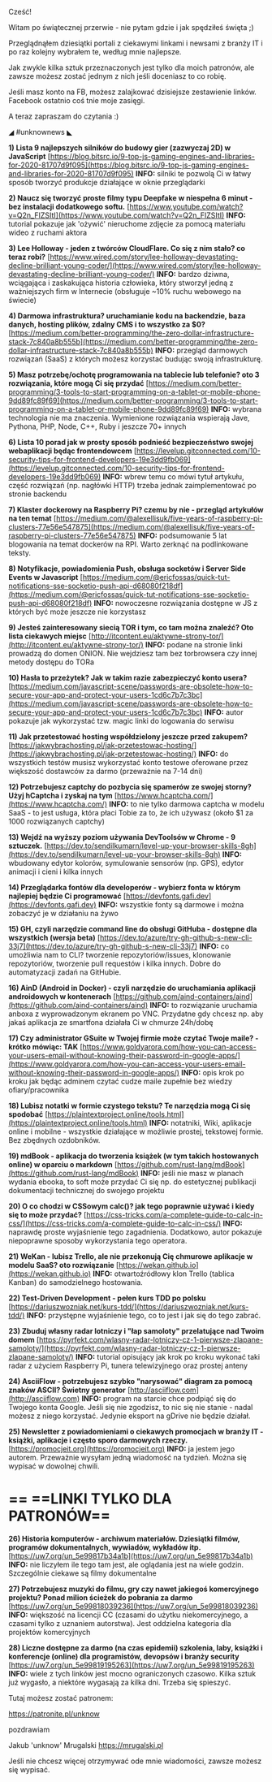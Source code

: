 Cześć!

Witam po świątecznej przerwie - nie pytam gdzie i jak spędziłeś święta ;)

Przeglądnąłem dziesiątki portali z ciekawymi linkami i newsami z branży IT i po raz kolejny wybrałem te, według mnie najlepsze.

Jak zwykle kilka sztuk przeznaczonych jest tylko dla moich patronów, ale zawsze możesz zostać jednym z nich jeśli doceniasz to co robię.

Jeśli masz konto na FB, możesz zalajkować dzisiejsze zestawienie linków. Facebook ostatnio coś tnie moje zasięgi.

 

A teraz zapraszam do czytania :)

 

◢ #unknownews ◣


**1) Lista 9 najlepszych silników do budowy gier (zazwyczaj 2D) w JavaScript**
[https://blog.bitsrc.io/9-top-js-gaming-engines-and-libraries-for-2020-81707d9f095](https://blog.bitsrc.io/9-top-js-gaming-engines-and-libraries-for-2020-81707d9f095)
**INFO:** silniki te pozwolą Ci w łatwy sposób tworzyć produkcje działające w oknie przeglądarki


**2) Naucz się tworzyć proste filmy typu Deepfake w niespełna 6 minut - bez instalacji dodatkowego softu.**
[https://www.youtube.com/watch?v=Q2n_FIZSItI](https://www.youtube.com/watch?v=Q2n_FIZSItI)
**INFO:** tutorial pokazuje jak 'ożywić' nieruchome zdjęcie za pomocą materiału wideo z ruchami aktora


**3) Lee Holloway - jeden z twórców CloudFlare. Co się z nim stało? co teraz robi?**
[https://www.wired.com/story/lee-holloway-devastating-decline-brilliant-young-coder/](https://www.wired.com/story/lee-holloway-devastating-decline-brilliant-young-coder/)
**INFO:** bardzo dziwna, wciągająca i zaskakująca historia człowieka, który stworzył jedną z ważniejszych firm w Internecie (obsługuje ~10% ruchu webowego na świecie)


**4) Darmowa infrastruktura? uruchamianie kodu na backendzie, baza danych, hosting plików, zdalny CMS i to wszystko za $0?**
[https://medium.com/better-programming/the-zero-dollar-infrastructure-stack-7c840a8b555b](https://medium.com/better-programming/the-zero-dollar-infrastructure-stack-7c840a8b555b)
**INFO:** przegląd darmowych rozwiązań (SaaS) z których możesz korzystać budując swoją infrastrukturę.


**5) Masz potrzebę/ochotę programowania na tablecie lub telefonie? oto 3 rozwiązania, które mogą Ci się przydać**
[https://medium.com/better-programming/3-tools-to-start-programming-on-a-tablet-or-mobile-phone-9dd89fc89f69](https://medium.com/better-programming/3-tools-to-start-programming-on-a-tablet-or-mobile-phone-9dd89fc89f69)
**INFO:** wybrana technologia nie ma znaczenia. Wymienione rozwiązania wspierają Jave, Pythona, PHP, Node, C++, Ruby i jeszcze 70+ innych


**6) Lista 10 porad jak w prosty sposób podnieść bezpieczeństwo swojej webaplikacji będąc frontendowcem**
[https://levelup.gitconnected.com/10-security-tips-for-frontend-developers-19e3dd9fb069](https://levelup.gitconnected.com/10-security-tips-for-frontend-developers-19e3dd9fb069)
**INFO:** wbrew temu co mówi tytuł artykułu, część rozwiązań (np. nagłówki HTTP) trzeba jednak zaimplementować po stronie backendu


**7) Klaster dockerowy na Raspberry Pi? czemu by nie - przegląd artykułów na ten temat**
[https://medium.com/@alexellisuk/five-years-of-raspberry-pi-clusters-77e56e547875](https://medium.com/@alexellisuk/five-years-of-raspberry-pi-clusters-77e56e547875)
**INFO:** podsumowanie 5 lat blogowania na temat dockerów na RPI. Warto zerknąć na podlinkowane teksty.


**8) Notyfikacje, powiadomienia Push, obsługa socketów i Server Side Events w Javascript**
[https://medium.com/@ericfossas/quick-tut-notifications-sse-socketio-push-api-d68080f218df](https://medium.com/@ericfossas/quick-tut-notifications-sse-socketio-push-api-d68080f218df)
**INFO:** nowoczesne rozwiązania dostępne w JS z których być może jeszcze nie korzystasz


**9) Jesteś zainteresowany siecią TOR i tym, co tam można znaleźć? Oto lista ciekawych miejsc**
[http://itcontent.eu/aktywne-strony-tor/](http://itcontent.eu/aktywne-strony-tor/)
**INFO:** podane na stronie linki prowadzą do domen ONION. Nie wejdziesz tam bez torbrowsera czy innej metody dostępu do TORa


**10) Hasła to przeżytek? Jak w takim razie zabezpieczyć konto usera?**
[https://medium.com/javascript-scene/passwords-are-obsolete-how-to-secure-your-app-and-protect-your-users-1cd6c7b7c3bc](https://medium.com/javascript-scene/passwords-are-obsolete-how-to-secure-your-app-and-protect-your-users-1cd6c7b7c3bc)
**INFO:** autor pokazuje jak wykorzystać tzw. magic linki do logowania do serwisu


**11) Jak przetestować hosting współdzielony jeszcze przed zakupem?**
[https://jakwybrachosting.pl/jak-przetestowac-hosting/](https://jakwybrachosting.pl/jak-przetestowac-hosting/)
**INFO:** do wszystkich testów musisz wykorzystać konto testowe oferowane przez większość dostawców za darmo (przeważnie na 7-14 dni)


**12) Potrzebujesz captchy do pozbycia się spamerów ze swojej storny? Użyj hCaptcha i zyskaj na tym**
[https://www.hcaptcha.com/](https://www.hcaptcha.com/)
**INFO:** to nie tylko darmowa captcha w modelu SaaS - to jest usługa, która płaci Tobie za to, że ich używasz (około $1 za 1000 rozwiązanych captchy)


**13) Wejdź na wyższy poziom używania DevToolsów w Chrome - 9 sztuczek.**
[https://dev.to/sendilkumarn/level-up-your-browser-skills-8gh](https://dev.to/sendilkumarn/level-up-your-browser-skills-8gh)
**INFO:** wbudowany edytor kolorów, symulowanie sensorów (np. GPS), edytor animacji i cieni i kilka innych


**14) Przeglądarka fontów dla developerów - wybierz fonta w którym najlepiej będzie Ci programować**
[https://devfonts.gafi.dev](https://devfonts.gafi.dev)
**INFO:** wszystkie fonty są darmowe i można zobaczyć je w działaniu na żywo


**15) GH, czyli narzędzie command line do obsługi GitHuba - dostępne dla wszystkich (wersja beta)**
[https://dev.to/azure/try-gh-github-s-new-cli-33j7](https://dev.to/azure/try-gh-github-s-new-cli-33j7)
**INFO:** co umożliwia nam to CLI? tworzenie repozytoriów/issues, klonowanie repozytoriów, tworzenie pull requestów i kilka innych. Dobre do automatyzacji zadań na GitHubie.


**16) AinD (Android in Docker) - czyli narzędzie do uruchamiania aplikacji androidowych w kontenerach**
[https://github.com/aind-containers/aind](https://github.com/aind-containers/aind)
**INFO:** to rozwiązanie uruchamia anboxa z wyprowadzonym ekranem po VNC. Przydatne gdy chcesz np. aby jakaś aplikacja ze smartfona działała Ci w chmurze 24h/dobę


**17) Czy administrator GSuite w Twojej firmie może czytać Twoje maile? - krótko mówiąc: TAK**
[https://www.goldyarora.com/how-you-can-access-your-users-email-without-knowing-their-password-in-google-apps/](https://www.goldyarora.com/how-you-can-access-your-users-email-without-knowing-their-password-in-google-apps/)
**INFO:** opis krok po kroku jak będąc adminem czytać cudze maile zupełnie bez wiedzy ofiary/pracownika


**18) Lubisz notatki w formie czystego tekstu? Te narzędzia mogą Ci się spodobać**
[https://plaintextproject.online/tools.html](https://plaintextproject.online/tools.html)
**INFO:** notatniki, Wiki, aplikacje online i mobilne - wszystkie działające w możliwie prostej, tekstowej formie. Bez zbędnych ozdobników.


**19) mdBook - aplikacja do tworzenia książek (w tym takich hostowanych online) w oparciu o markdown**
[https://github.com/rust-lang/mdBook](https://github.com/rust-lang/mdBook)
**INFO:** jeśli nie masz w planach wydania ebooka, to soft może przydać Ci się np. do estetycznej publikacji dokumentacji technicznej do swojego projektu


**20) O co chodzi w CSSowym calc()? jak tego poprawnie używać i kiedy się to może przydać?**
[https://css-tricks.com/a-complete-guide-to-calc-in-css/](https://css-tricks.com/a-complete-guide-to-calc-in-css/)
**INFO:** naprawdę proste wyjaśnienie tego zagadnienia. Dodatkowo, autor pokazuje niepoprawne sposoby wykorzystania tego operatora.


**21) WeKan - lubisz Trello, ale nie przekonują Cię chmurowe aplikacje w modelu SaaS? oto rozwiązanie**
[https://wekan.github.io](https://wekan.github.io)
**INFO:** otwartoźródłowy klon Trello (tablica Kanban) do samodzielnego hostowania.


**22) Test-Driven Development - pełen kurs TDD po polsku**
[https://dariuszwozniak.net/kurs-tdd/](https://dariuszwozniak.net/kurs-tdd/)
**INFO:** przystępne wyjaśnienie tego, co to jest i jak się do tego zabrać.


**23) Zbuduj własny radar lotniczy i "łap samoloty" przelatujące nad Twoim domem**
[https://pyrfekt.com/wlasny-radar-lotniczy-cz-1-pierwsze-zlapane-samoloty/](https://pyrfekt.com/wlasny-radar-lotniczy-cz-1-pierwsze-zlapane-samoloty/)
**INFO:** tutorial opisujący jak krok po kroku wykonać taki radar z użyciem Raspberry Pi, tunera telewizyjnego oraz prostej anteny


**24) AsciiFlow - potrzebujesz szybko "narysować" diagram za pomocą znaków ASCII? Świetny generator**
[http://asciiflow.com](http://asciiflow.com)
**INFO:** program na starcie chce podpiąć się do Twojego konta Google. Jeśli się nie zgodzisz, to nic się nie stanie - nadal możesz z niego korzystać. Jedynie eksport na gDrive nie będzie działał.


**25) Newsletter z powiadomieniami o ciekawych promocjach w branży IT - książki, aplikacje i często sporo darmowych rzeczy.**
[https://promocjeit.org](https://promocjeit.org)
**INFO:** ja jestem jego autorem. Przeważnie wysyłam jedną wiadomość na tydzień. Można się wypisać w dowolnej chwili.


== **==LINKI TYLKO DLA PATRONÓW==**
 ==

**26) Historia komputerów - archiwum materiałów. Dziesiątki filmów, programów dokumentalnych, wywiadów, wykładów itp.**
[https://uw7.org/un_5e99817b34a1b](https://uw7.org/un_5e99817b34a1b)
**INFO:** nie liczyłem ile tego tam jest, ale oglądania jest na wiele godzin. Szczególnie ciekawe są filmy dokumentalne


**27) Potrzebujesz muzyki do filmu, gry czy nawet jakiegoś komercyjnego projektu? Ponad milion ścieżek do pobrania za darmo**
[https://uw7.org/un_5e99818039236](https://uw7.org/un_5e99818039236)
**INFO:** większość na licencji CC (czasami do użytku niekomercyjnego, a czasami tylko z uznaniem autorstwa). Jest oddzielna kategoria dla projektów komercyjnych


**28) Liczne dostępne za darmo (na czas epidemii) szkolenia, laby, książki i konferencje (online) dla programistów, devopsów i branży security**
[https://uw7.org/un_5e99819195263](https://uw7.org/un_5e99819195263)
**INFO:** wiele z tych linków jest mocno ograniczonych czasowo. Kilka sztuk już wygasło, a niektóre wygasają za kilka dni. Trzeba się spieszyć.


 

Tutaj możesz zostać patronem:

https://patronite.pl/unknow

 

 
pozdrawiam

Jakub 'unknow' Mrugalski
https://mrugalski.pl
 

Jeśli nie chcesz więcej otrzymywać ode mnie wiadomości, zawsze możesz się wypisać.
